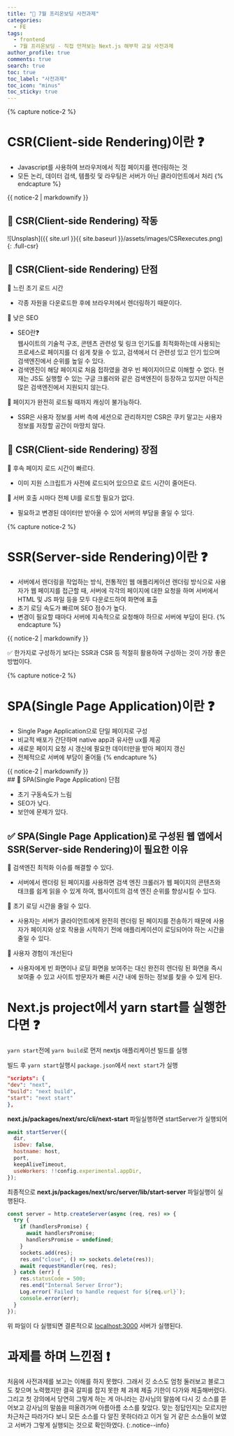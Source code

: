```yaml
---
title: "💫 7월 프리온보딩 사전과제"
categories:
  - FE
tags:
  - frontend
  - 7월 프리온보딩 - 직접 만져보는 Next.js 해부학 교실 사전과제
author_profile: true
comments: true
search: true
toc: true
toc_label: "사전과제"
toc_icon: "minus"
toc_sticky: true
---
```


{% capture notice-2 %}

# CSR(Client-side Rendering)이란 ❓

- Javascript를 사용하여 브라우저에서 직접 페이지를 렌더링하는 것
- 모든 논리, 데이터 검색, 템플릿 및 라우팅은 서버가 아닌 클라이언트에서 처리
  {% endcapture %}

<div class="notice">{{ notice-2 | markdownify }}</div>

## 🔶 CSR(Client-side Rendering) 작동

![Unsplash]({{ site.url }}{{ site.baseurl }}/assets/images/CSRexecutes.png)
{: .full-csr}

<!-- <img class="align-left" style = "margin-right : 30px; margin-bottom : 50px;" src="{{ site.url }}{{ site.baseurl }}/assets/images/CSRexecutes.png" alt="">
{% capture notice-2 %}
1.  서버는 클라이언트에 응답을 보낸다.
2.  브라우저는 JS를 렌더링
3.  브라우저는 JS를 실행
4.  페이지(화면) 표시
  {% endcapture %}

<div class="left-box">{{ notice-2 | markdownify }}</div>
<br/> -->

## 🔸 CSR(Client-side Rendering) 단점

🌟 느린 초기 로드 시간

- 각종 자원을 다운로드한 후에 브라우저에서 렌더링하기 때문이다.

🌟 낮은 SEO

- SEO란❓<br/>
  웹사이트의 기술적 구조, 콘텐츠 관련성 및 링크 인기도를 최적화하는데 사용되는 프로세스로 페이지를 더 쉽게 찾을 수 있고, 검색에서 더 관련성 있고 인기 있으며 검색엔진에서 순위를 높일 수 있다.
- 검색엔진이 해당 페이지로 처음 접하였을 경우 빈 페이지이므로 이해할 수 없다. 현재는 JS도 실행할 수 있는 구글 크롤러와 같은 검색엔진이 등장하고 있지만 아직은 많은 검색엔진에서 지원되지 않는다.

🌟 페이지가 완전히 로드될 때까지 캐싱이 불가능하다.

- SSR은 사용자 정보를 서버 측에 세션으로 관리하지만 CSR은 쿠키 말고는 사용자 정보를 저장할 공간이 마땅치 않다.

## 🔸 CSR(Client-side Rendering) 장점

🌟 후속 페이지 로드 시간이 빠르다.

- 이미 지원 스크립트가 사전에 로드되어 있으므로 로드 시간이 줄어든다.

🌟 서버 호출 시마다 전체 UI를 로드할 필요가 없다.

- 필요하고 변경된 데이터만 받아올 수 있어 서버의 부담을 줄일 수 있다.

{% capture notice-2 %}

# SSR(Server-side Rendering)이란 ❓

- 서버에서 렌더링을 작업하는 방식, 전통적인 웹 애플리케이션 렌더링 방식으로 사용자가 웹 페이지를 접근할 때, 서버에 각각의 페이지에 대한 요청을 하며 서버에서 HTML 및 JS 파일 등을 모두 다운로드하여 화면에 표출
- 초기 로딩 속도가 빠르며 SEO 점수가 높다.
- 변경이 필요할 때마다 서버에 지속적으로 요청해야 하므로 서버에 부담이 된다.
  {% endcapture %}

<div class="notice">{{ notice-2 | markdownify }}</div>

✅ 한가지로 구성하기 보다는 SSR과 CSR 등 적절히 활용하여 구성하는 것이 가장 좋은 방법이다.

{% capture notice-2 %}

# SPA(Single Page Application)이란 ❓

- Single Page Application으로 단일 페이지로 구성
- 비교적 배포가 간단하며 native app과 유사한 ux를 제공
- 새로운 페이지 요청 시 갱신에 필요한 데이터만을 받아 페이지 갱신
- 전체적으로 서버에 부담이 줄어듦
  {% endcapture %}

<div class="notice notice-my">{{ notice-2 | markdownify }}</div>
## 🔶 SPA(Single Page Application) 단점

- 초기 구동속도가 느림
- SEO가 낮다.
- 보안에 문제가 있다.

## ✅ SPA(Single Page Application)로 구성된 웹 앱에서 SSR(Server-side Rendering)이 필요한 이유

🌟 검색엔진 최적화 이슈를 해결할 수 있다.

- 서버에서 렌더링 된 페이지를 사용하면 검색 엔진 크롤러가 웹 페이지의 콘텐츠와 태크를 쉽게 읽을 수 있게 하여, 웹사이트의 검색 엔진 순위를 향상시킬 수 있다.

🌟 초기 로딩 시간을 줄일 수 있다.

- 사용자는 서버가 클라이언트에게 완전히 렌더링 된 페이지를 전송하기 때문에 사용자가 페이지와 상호 작용을 시작하기 전에 애플리케이션이 로딩되어야 하는 시간을 줄일 수 있다.

🌟 사용자 경험이 개선된다

- 사용자에게 빈 화면이나 로딩 화면을 보여주는 대신 완전히 렌더링 된 화면을 즉시 보여줄 수 있고 사이트 방문자가 빠른 시간 내에 원하는 정보를 찾을 수 있게 된다.

# Next.js project에서 yarn start를 실행한다면 ❓

`yarn start`전에 `yarn build`로 먼저 nextjs 애플리케이션 빌드를 실행

빌드 후 `yarn start`실행시 `package.json`에서 `next start`가 실행

```json
"scripts": {
"dev": "next",
"build": "next build",
"start": "next start"
},
```

**next.js/packages/next/src/cli/next-start** 파일실행하면 startServer가 실행되어

```js
await startServer({
  dir,
  isDev: false,
  hostname: host,
  port,
  keepAliveTimeout,
  useWorkers: !!config.experimental.appDir,
});
```

최종적으로 **next.js/packages/next/src/server/lib/start-server** 파일실행이 실행된다.

```js
const server = http.createServer(async (req, res) => {
  try {
    if (handlersPromise) {
      await handlersPromise;
      handlersPromise = undefined;
    }
    sockets.add(res);
    res.on("close", () => sockets.delete(res));
    await requestHandler(req, res);
  } catch (err) {
    res.statusCode = 500;
    res.end("Internal Server Error");
    Log.error(`Failed to handle request for ${req.url}`);
    console.error(err);
  }
});
```

위 파일이 다 실행되면 결론적으로 [localhost:3000](http://localhost:3000) 서버가 실행된다.

# 과제를 하며 느낀점 ❗️

처음에 사전과제를 보고는 이해를 하지 못했다. 그래서 깃 소스도 엄청 둘러보고 블로그도 찾으며 노력했지만 결국 갈피를 잡지 못한 체 과제 제출 기한이 다가와 제출해버렸다.
그리고 첫 강의에서 당연히 그렇게 하는 게 아니라는 강사님의 말씀에 다시 깃 소스를 뜯어보고 강사님의 말씀을 떠올려가며 아름아름 소스를 찾았다.
맞는 정답인지는 모르지만 차근차근 따라가다 보니 모든 소스를 다 알진 못하더라고 이거 일 거 같은 소스들이 보였고 서버가 그렇게 실행되는 것으로 확인하였다.
{:.notice--info}
